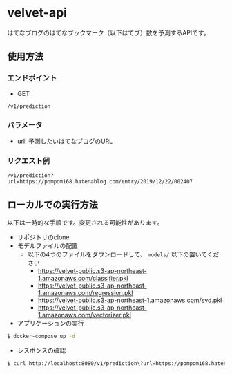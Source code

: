 # velvet-api

はてなブログのはてなブックマーク（以下はてブ）数を予測するAPIです。

## 使用方法

### エンドポイント
- GET

```
/v1/prediction
```

### パラメータ
- url: 予測したいはてなブログのURL

### リクエスト例
```
/v1/prediction?url=https://pompom168.hatenablog.com/entry/2019/12/22/002407
```

## ローカルでの実行方法

以下は一時的な手順です。変更される可能性があります。

- リポジトリのclone
- モデルファイルの配置
  - 以下の4つのファイルをダウンロードして、 `models/` 以下の置いてください
    - https://velvet-public.s3-ap-northeast-1.amazonaws.com/classifier.pkl
    - https://velvet-public.s3-ap-northeast-1.amazonaws.com/regression.pkl
    - https://velvet-public.s3-ap-northeast-1.amazonaws.com/svd.pkl
    - https://velvet-public.s3-ap-northeast-1.amazonaws.com/vectorizer.pkl
- アプリケーションの実行
```bash
$ docker-compose up -d
```
- レスポンスの確認
```bash
$ curl http://localhost:8080/v1/prediction\?url=https://pompom168.hatenablog.com/entry/2019/12/22/002407
```
